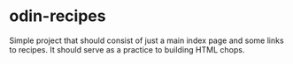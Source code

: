 # odin-recipes
Simple project that should consist of just a main index page and some links
to recipes.
It should serve as a practice to building HTML chops.
